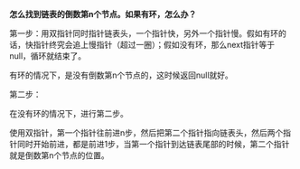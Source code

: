 **怎么找到链表的倒数第n个节点。如果有环，怎么办？**



第一步：用双指针同时指针链表头，一个指针快，另外一个指针慢。假如有环的话，快指针终究会追上慢指针（超过一圈）；假如没有环，那么next指针等于null，循环就结束了。

有环的情况下，是没有倒数第n个节点的，这时候返回null就好。



第二步：

在没有环的情况下，进行第二步。

使用双指针，第一个指针往前进n步，然后把第二个指针指向链表头，然后两个指针同时开始前进，都是前进1步，当第一个指针到达链表尾部的时候，第二个指针就是倒数第n个节点的位置。

